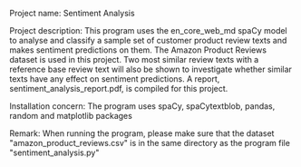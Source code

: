 Project name: Sentiment Analysis

Project description:
This program uses the en_core_web_md spaCy model to analyse and classify a sample set 
of customer product review texts and makes sentiment predictions on them. The Amazon
Product Reviews dataset is used in this project.
Two most similar review texts with a reference base review text will also be shown to
investigate whether similar texts have any effect on sentiment predictions.
A report, sentiment_analysis_report.pdf, is compiled for this project.

Installation concern:
The program uses spaCy, spaCytextblob, pandas, random and matplotlib packages

Remark:
When running the program, please make sure that the dataset "amazon_product_reviews.csv"
is in the same directory as the program file "sentiment_analysis.py"
